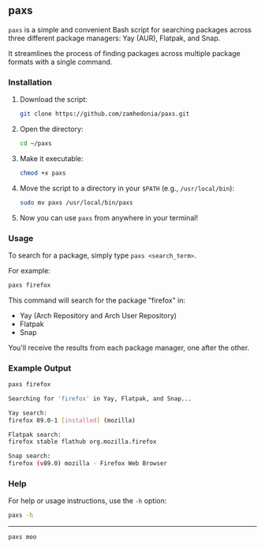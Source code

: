 ## paxs

`paxs` is a simple and convenient Bash script for searching packages across three different package managers: Yay (AUR), Flatpak, and Snap.

 It streamlines the process of finding packages across multiple package formats with a single command.

### Installation

1. Download the script:
   ```bash
   git clone https://github.com/zamhedonia/paxs.git
   ```
   
2. Open the directory:
   ```bash
   cd ~/paxs
   ```
   
3. Make it executable:
   ```bash
   chmod +x paxs
   ```

4. Move the script to a directory in your `$PATH` (e.g., `/usr/local/bin`):
   ```bash
   sudo mv paxs /usr/local/bin/paxs
   ```

5. Now you can use `paxs` from anywhere in your terminal!

### Usage

To search for a package, simply type `paxs <search_term>`.

For example:
```bash
paxs firefox
```

This command will search for the package "firefox" in:
- Yay (Arch Repository and Arch User Repository)
- Flatpak
- Snap

You'll receive the results from each package manager, one after the other.

### Example Output

```bash
paxs firefox
```
```bash
Searching for 'firefox' in Yay, Flatpak, and Snap...

Yay search:
firefox 89.0-1 [installed] (mozilla)

Flatpak search:
firefox stable flathub org.mozilla.firefox

Snap search:
firefox (v89.0) mozilla - Firefox Web Browser
```

### Help

For help or usage instructions, use the `-h` option:
```bash
paxs -h
```


--------

```bash
paxs moo
```
